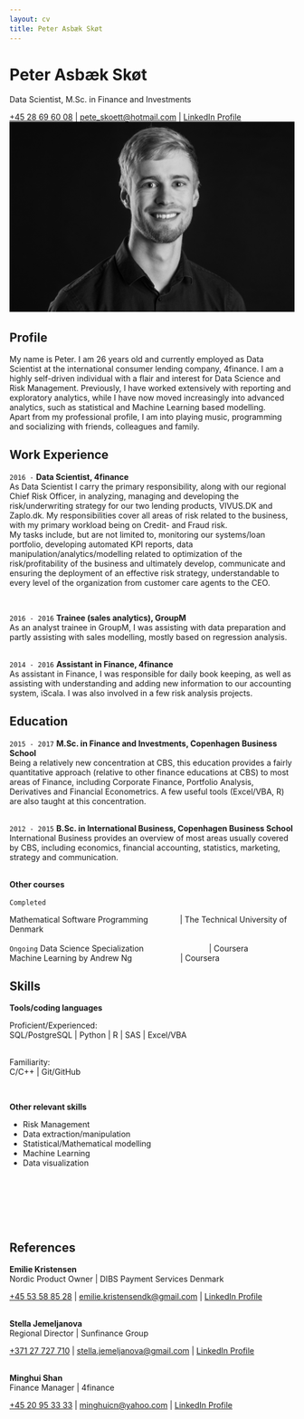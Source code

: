 ```yaml
---
layout: cv
title: Peter Asbæk Skøt
---
```

# Peter Asbæk Skøt
Data Scientist, M.Sc. in Finance and Investments


<div id="webaddress">
<a href="tel:004528696008">+45 28 69 60 08</a> |
<a href="mailto:pete_skoett@hotmail.com">pete_skoett@hotmail.com</a>
| <a href="https://www.linkedin.com/in/peter-sk%C3%B8t-942b8060/">LinkedIn Profile</a>
</div>


<img src="Skof.jpg">

## Profile
My name is Peter. I am 26 years old and currently employed as Data Scientist at the international consumer lending company, 4finance.
I am a highly self-driven individual with a flair and interest for Data Science and Risk Management. Previously, I have worked extensively with reporting and exploratory analytics, while I have now moved increasingly into advanced analytics, such as statistical and Machine Learning based modelling. <br/>
Apart from my professional profile, I am into playing music, programming and socializing with friends, colleagues and family.
## Work Experience

`2016 -`
__Data Scientist, 4finance__ <br/>
As Data Scientist I carry the primary responsibility, along with our regional Chief Risk Officer, in analyzing, managing and developing the risk/underwriting strategy
for our two lending products, VIVUS.DK and Zaplo.dk. My responsibilities cover all areas of risk related to the business, with my primary workload being on Credit- and Fraud risk. <br/>
My tasks include, but are not limited to, monitoring our systems/loan portfolio, developing automated KPI reports, data manipulation/analytics/modelling related to optimization of the risk/profitability of the business
and ultimately develop, communicate and ensuring the deployment of an effective risk strategy, understandable to every level of the organization from customer care agents to the CEO.


<br/>

`2016 - 2016`
__Trainee (sales analytics), GroupM__<br/>
As an analyst trainee in GroupM, I was assisting with data preparation and partly assisting with sales modelling, mostly based on regression analysis.
<br/><br/>

`2014 - 2016`
__Assistant in Finance, 4finance__<br/>
As assistant in Finance, I was responsible for daily book keeping, as well as assisting with understanding and adding new information to our accounting system, iScala.
I was also involved in a few risk analysis projects.

## Education
`2015 - 2017`
__M.Sc. in Finance and Investments, Copenhagen Business School__<br/>
Being a relatively new concentration at CBS, this education provides a fairly quantitative approach (relative to other finance educations at CBS) to most areas of Finance, including Corporate Finance, Portfolio Analysis, Derivatives and Financial Econometrics.
A few useful tools (Excel/VBA, R) are also taught at this concentration.
<br/><br/>

`2012 - 2015`
__B.Sc. in International Business, Copenhagen Business School__<br/>
International Business provides an overview of most areas usually covered by CBS, including economics, financial accounting, statistics, marketing, strategy and communication.
<br/><br/>

__Other courses__  


`Completed`
<!--Econometrics II &nbsp;&nbsp;&nbsp;&nbsp;&nbsp;&nbsp;&nbsp;&nbsp;&nbsp;&nbsp;&nbsp;&nbsp;&nbsp;&nbsp;&nbsp;&nbsp;&nbsp;&nbsp;
&nbsp;&nbsp;&nbsp;&nbsp;&nbsp;&nbsp;&nbsp;&nbsp;&nbsp;&nbsp;&nbsp;&nbsp;&nbsp;&nbsp;&nbsp;&nbsp;&nbsp;&nbsp;
&nbsp;&nbsp;&nbsp;&nbsp;&nbsp;&nbsp;&nbsp;&nbsp;&nbsp; \| University of Copenhagen <br/>
Computer Science I&nbsp;&nbsp;&nbsp;&nbsp;&nbsp;&nbsp;&nbsp;&nbsp;&nbsp;&nbsp;&nbsp;&nbsp;&nbsp;&nbsp;&nbsp;&nbsp;&nbsp;&nbsp;&nbsp;&nbsp;&nbsp;&nbsp;&nbsp;&nbsp;&nbsp;&nbsp;
&nbsp;&nbsp;&nbsp;&nbsp;&nbsp;&nbsp;&nbsp;&nbsp;&nbsp;&nbsp;&nbsp;&nbsp;&thinsp;&thinsp;&thinsp; \| University of Copenhagen <br/>-->
Mathematical Software Programming &nbsp;&nbsp;&nbsp;&nbsp;&nbsp;&nbsp;&nbsp;&nbsp;&nbsp;&nbsp;&thinsp;&thinsp;&thinsp;&thinsp;&thinsp;\| The Technical University of Denmark
<br/>
<br/>
`Ongoing`
Data Science Specialization &nbsp;&nbsp;&nbsp;&nbsp;&nbsp;&nbsp;&nbsp;&nbsp;&nbsp;&nbsp;&nbsp;&nbsp;&nbsp;&nbsp;&nbsp;&nbsp;&nbsp;&nbsp;&nbsp;&nbsp;&nbsp;&nbsp;&nbsp;
&nbsp;&nbsp;&#8202;&#8202;&#8202;&#8202; \| Coursera <br/>
Machine Learning by Andrew Ng &nbsp;&nbsp;&nbsp;&nbsp;&nbsp;&nbsp;&nbsp;&nbsp;&nbsp;&nbsp;&nbsp;&nbsp;&nbsp;&nbsp;&nbsp;&nbsp;
&nbsp;&nbsp;&#8202;&#8202; \| Coursera


## Skills

__Tools/coding languages__


Proficient/Experienced: <br/>
SQL/PostgreSQL \| Python \| R \| SAS \| Excel/VBA
<br/><br/>

Familiarity:
<br/> C/C++ \| Git/GitHub

<br/>

__Other relevant skills__

- Risk Management
- Data extraction/manipulation
- Statistical/Mathematical modelling
- Machine Learning
- Data visualization



<br/>
<br/>
<br/>
<br/>
<br/>
<!--__Spoken/written languages__-->

<!--Danish, English-->

## References

__Emilie Kristensen__ <br/>
Nordic Product Owner \| DIBS Payment Services Denmark <br/>
<div id="webaddress">
<a href="tel:004553588528">+45 53 58 85 28</a> |
<a href="mailto:emilie.kristensendk@gmail.com">emilie.kristensendk@gmail.com</a> | <a href="https://www.linkedin.com/in/emilie-kristensen-506822155/">LinkedIn Profile</a>
<br/><br/>
</div>

__Stella Jemeljanova__ <br/>
Regional Director \| Sunfinance Group <br/>
<div id="webaddress">
<a href="tel:00371729727710">+371 27 727 710</a> |
<a href="mailto:stella.jemeljanova@gmail.com">stella.jemeljanova@gmail.com</a> |
<a href="https://www.linkedin.com/in/stella-jemeljanova-b4629580/">LinkedIn Profile</a>
<br/><br/>
</div>

__Minghui Shan__ <br/>
Finance Manager \| 4finance <br/>
<div id="webaddress">
<a href="tel:004520953333">+45 20 95 33 33</a> |
<a href="mailto:minghuicn@yahoo.com">minghuicn@yahoo.com</a> | <a href="https://www.linkedin.com/in/minghui-shan-717508b/">LinkedIn Profile</a>
</div>
